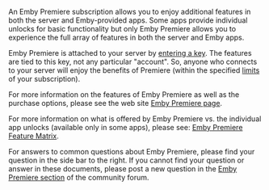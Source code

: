 An Emby Premiere subscription allows you to enjoy additional features in both the server and Emby-provided apps.  Some apps provide individual unlocks for basic functionality but only Emby Premiere allows you to experience the full array of features in both the server and Emby apps.

Emby Premiere is attached to your server by [entering a key](How-is-the-Emby-Premiere-key-delivered-to-me).  The features are tied to this key, not any particular "account".  So, anyone who connects to your server will enjoy the benefits of Premiere (within the specified [limits](Is-there-a-limit-to-Emby-Premiere) of your subscription). 

For more information on the features of Emby Premiere as well as the purchase options, please see the web site [Emby Premiere page](https://emby.media/premiere.html).

For more information on what is offered by Emby Premiere vs. the individual app unlocks (available only in some apps), please see: [Emby Premiere Feature Matrix](https://github.com/MediaBrowser/Wiki/wiki/Emby-Premiere-Feature-Matrix).

For answers to common questions about Emby Premiere, please find your question in the side bar to the right.  If you cannot find your question or answer in these documents, please post a new question in the [Emby Premiere section](https://emby.media/community/index.php?/forum/157-emby-premiere-support/) of the community forum.